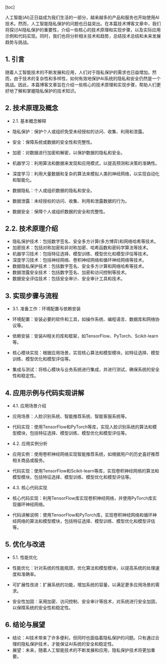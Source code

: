 
[toc]                    
                
                
人工智能(AI)正日益成为我们生活的一部分，越来越多的产品和服务也开始使用AI技术。然而，人工智能隐私保护的问题也日益突出。在本篇技术博客文章中，我们将探讨AI隐私保护的重要性，介绍一些核心的技术原理和实现步骤，以及实际应用示例和代码实现。同时，我们也将分析相关技术和趋势，总结技术总结和未来发展趋势与挑战。

## 1. 引言

随着人工智能技术的不断发展和应用，人们对于隐私保护的需求也日益增加。然而，由于技术的复杂性和多样性，如何有效地保护AI系统的隐私和安全仍然是一个挑战。因此，本篇博客文章旨在介绍一些核心的技术原理和实现步骤，帮助人们更好地了解和掌握隐私保护的技术知识。

## 2. 技术原理及概念

- 2.1. 基本概念解释

- 隐私保护：保护个人或组织免受未经授权的访问、收集、利用和泄露。
- 安全：保障系统或数据的安全性和完整性。
- 加密：对数据进行加密和解密，以保护数据的隐私和安全。
- 机器学习：利用算法和数据来发现和应用模式，以提高预测和决策的准确性。
- 深度学习：利用大量数据和复杂的算法来模拟人类的神经网络，以实现自动化和智能化。
- 数据隐私：个人或组织数据的隐私和安全。
- 数据泄露：未经授权的访问、收集、利用和泄露数据的行为。
- 数据安全：保障个人或组织数据的安全和完整性。

## 2.2. 技术原理介绍

- 隐私保护技术：包括数字签名、安全多方计算(多方博弈)和网络哈希等技术。
- 加密技术：包括对称加密和非对称加密、哈希函数和密码学算法等技术。
- 机器学习技术：包括特征选择、模型训练、模型优化和模型评估等技术。
- 深度学习技术：包括神经网络、卷积神经网络和循环神经网络等技术。
- 数据隐私保护技术：包括数字签名、安全多方计算和网络哈希等技术。
- 数据泄露安全技术：包括数字签名、加密和访问控制等技术。
- 数据安全评估技术：包括安全审计、安全审计工具和技术。

## 3. 实现步骤与流程

- 3.1. 准备工作：环境配置与依赖安装

- 环境配置：安装必要的软件和工具，如操作系统、编程语言、数据库和网络协议等。
- 依赖安装：安装AI相关的库和框架，如TensorFlow、PyTorch、Scikit-learn等。
- 核心模块实现：根据应用场景，实现核心算法和模型模块，如特征选择、模型训练、模型优化和模型评估等。
- 集成与测试：将核心模块与业务系统进行集成，并进行测试，确保系统的安全性和稳定性。

## 4. 应用示例与代码实现讲解

- 4.1. 应用场景介绍

- 应用场景：人脸识别系统、智能推荐系统、智能客服系统等。
- 代码实现：使用TensorFlow和PyTorch等库，实现人脸识别系统的算法和模型模块，包括特征选择、模型训练、模型优化和模型评估等。

- 4.2. 应用实例分析

- 应用实例：使用卷积神经网络实现智能推荐系统，如根据用户的历史喜好推荐相关商品或服务。
- 代码实现：使用TensorFlow和Scikit-learn等库，实现卷积神经网络的算法和模型模块，包括特征选择、模型训练、模型优化和模型评估等。

- 4.3. 核心代码实现

- 核心代码实现：利用TensorFlow库实现卷积神经网络，并使用PyTorch库实现循环神经网络。
- 代码讲解说明：使用TensorFlow和PyTorch库，实现卷积神经网络和循环神经网络的算法和模型模块，包括特征选择、模型训练、模型优化和模型评估等。

## 5. 优化与改进

- 5.1. 性能优化

- 性能优化：针对系统的性能瓶颈，优化算法和模型模块，以提高系统的处理速度和准确率。
- 可扩展性改进：扩展系统的功能，增加系统的容量，以满足更多应用场景的需求。
- 安全性加固：采用加密、访问控制、安全审计等技术，对系统进行安全加固，以保障系统的安全性和稳定性。

## 6. 结论与展望

- 结论：AI技术带来了许多便利，但同时也面临着隐私保护的问题。只有通过合理的隐私保护技术，才能保证AI系统的安全和稳定性。
- 展望：未来，随着人工智能技术的不断发展和应用，隐私保护技术将更加重要。

